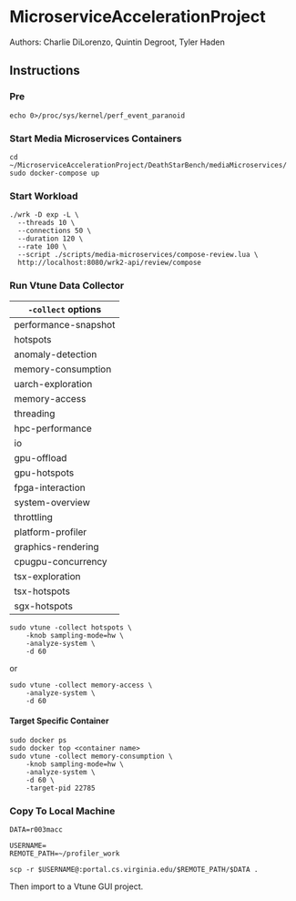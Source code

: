 # MicroserviceAccelerationProject

Authors: Charlie DiLorenzo, Quintin Degroot, Tyler Haden

## Instructions 

### Pre

```
echo 0>/proc/sys/kernel/perf_event_paranoid
```

### Start Media Microservices Containers

```
cd ~/MicroserviceAccelerationProject/DeathStarBench/mediaMicroservices/
sudo docker-compose up
```

### Start Workload

```
./wrk -D exp -L \
  --threads 10 \
  --connections 50 \
  --duration 120 \
  --rate 100 \
  --script ./scripts/media-microservices/compose-review.lua \
  http://localhost:8080/wrk2-api/review/compose 
```

### Run Vtune Data Collector

| `-collect` options |
| ---------------- |
| performance-snapshot |
| hotspots |
| anomaly-detection |
| memory-consumption |
| uarch-exploration |
| memory-access |
| threading |
| hpc-performance |
| io |
| gpu-offload |
| gpu-hotspots |
| fpga-interaction |
| system-overview |
| throttling |
| platform-profiler |
| graphics-rendering |
| cpugpu-concurrency |
| tsx-exploration |
| tsx-hotspots |
| sgx-hotspots |


```
sudo vtune -collect hotspots \
    -knob sampling-mode=hw \
    -analyze-system \
    -d 60 
```

or

```
sudo vtune -collect memory-access \
    -analyze-system \
    -d 60 
```

#### Target Specific Container

```
sudo docker ps
sudo docker top <container name>
sudo vtune -collect memory-consumption \
    -knob sampling-mode=hw \
    -analyze-system \
    -d 60 \
    -target-pid 22785
```

### Copy To Local Machine

```
DATA=r003macc

USERNAME=
REMOTE_PATH=~/profiler_work

scp -r $USERNAME@:portal.cs.virginia.edu/$REMOTE_PATH/$DATA .
```

Then import to a Vtune GUI project.